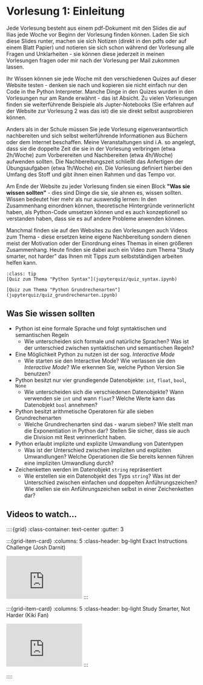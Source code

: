 # Vorlesung 1: Einleitung

Jede Vorlesung besteht aus einem pdf-Dokument mit den Slides die auf Ilias jede Woche vor Beginn der Vorlesung finden können.
Laden Sie sich diese Slides runter, machen sie sich Notizen (direkt in den pdfs oder auf einem Blatt Papier) und notieren sie sich schon während der Vorlesung alle Fragen und Unklarheiten - sie können diese jederzeit in meinen Vorlesungen fragen oder mir nach der Vorlesung per Mail zukommen lassen.

Ihr Wissen können sie jede Woche mit den verschiedenen Quizes auf dieser Website testen - denken sie nach und kopieren sie nicht einfach nur den Code in the Python Interpreter. Manche Dinge in den Quizes wurden in den Vorlesungen nur am Rande erwähnt - das ist Absicht.
Zu vielen Vorlesungen finden sie weiterführende Beispiele als Jupter-Notebooks (Sie erfahren auf der Website zur Vorlesung 2 was das ist) die sie direkt selbst ausprobieren können. 

Anders als in der Schule müssen Sie jede Vorlesung eigenverantwortlich nachbereiten und sich selbst weiterführende Informationen aus Büchern oder dem Internet beschaffen. Meine Veranstaltungen sind i.A. so angelegt, dass sie die doppelte Zeit die sie in der Vorlesung verbringen (etwa 2h/Woche) zum Vorberereiten und Nachbereiten (etwa 4h/Woche) aufwenden sollten. Die Nachbereitungszeit schließt das Anfertigen der Übungsaufgaben (etwa 1h/Woche) ein. Die Vorlesung definiert hierbei den Umfang des Stoff und gibt ihnen einen Rahmen und das Tempo vor.

Am Ende der Website zu jeder Vorlesung finden sie einen Block **"Was sie wissen sollten"** - dies sind Dinge die sie, sie ahnen es, wissen sollten. Wissen bedeutet hier mehr als nur auswendig lernen: In den Zusammenhang einordnen können, theoretische Hintergründe verinnerlicht haben, als Python-Code umsetzen können und es auch konzeptionell so verstanden haben, dass sie es auf andere Probleme anwenden können.

Manchmal finden sie auf den Websites zu den Vorlesungen auch Videos zum Thema - diese ersetzen keine eigene Nachbereitung sondern dienen meist der Motivation oder der Einordnung eines Themas in einen größeren Zusammenhang. Heute finden sie dabei auch ein Video zum Thema "Study smarter, not harder" das Ihnen mit Tipps zum selbstständigen arbeiten helfen kann.


```{admonition} Hier geht zu den Quizes...
:class: tip
[Quiz zum Thema "Python Syntax"](jupyterquiz/quiz_syntax.ipynb)

[Quiz zum Thema "Python Grundrechenarten"](jupyterquiz/quiz_grundrechenarten.ipynb)
```

## Was Sie wissen sollten
* Python ist eine formale Sprache und folgt syntaktischen und semantischen Regeln
    * Wie unterscheiden sich formale und natürliche Sprachen? Was ist der unterschied zwischen syntaktischen und semantischen Regeln? 
* Eine Möglichkeit Python zu nutzen ist der sog. *Interactive Mode*
    * Wie starten sie den Interactive Mode? Wie verlassen sie den *Interactive Mode*? Wie erkennen Sie, welche Python Version Sie benutzen?
* Python besitzt nur vier grundlegende Datenobjekte: `int`, `float`, `bool`, `None`
    * Wie unterscheiden sich die verschiedenen Datenobjekte? Wann verwenden sie `int` und wann `float`? Welche Werte kann das Datenobjekt `bool` annehmen?
* Python besitzt arithmetische Operatoren für alle sieben Grundrechenarten
    * Welche Grundrechenarten sind das - warum sieben? Wie stellt man die Exponentiation in Python dar? Stellen Sie sicher, dass sie auch die Division mit Rest verinnerlicht haben.
* Python erlaubt implizite und explizite Umwandlung von Datentypen
    * Was ist der Unterschied zwischen impliziten und expliziten Umwandlungen? Welche Operationen die Sie bereits kennen führen eine impliziten Umwandlung durch?
* Zeichenketten werden im Datenobjekt `string` repräsentiert
    * Wie erstellen sie ein Datenobjekt des Typs `string`? Was ist der Unterschied zwischen einfachen und doppelten Anführungszeichen? Wie stellen sie ein Anführungszeichen selbst in einer Zeichenketten dar?


<!--## Download Vorlesungsfolien-->
<!---->
<!--{Download}`Hier<slides/V1.pdf>` können sie die Vorlesungsfolien zur Vorlesung 2 herunterladen.-->

## Videos to watch...
::::{grid}
:class-container: text-center
:gutter: 3

:::{grid-item-card}
:columns: 5
:class-header: bg-light
Exact Instructions Challenge (Josh Darnit)

<iframe width="200" height="113" src="https://www.youtube.com/embed/cDA3_5982h8" title="YouTube video player" frameborder="0" allow="accelerometer; autoplay; clipboard-write; encrypted-media; gyroscope; picture-in-picture; web-share" allowfullscreen></iframe>
:::

:::{grid-item-card}
:columns: 5
:class-header: bg-light
Study Smarter, Not Harder (Kiki Fan)

<iframe width="200" height="113" src="https://www.youtube.com/embed/BRTqeAEga5E" title="YouTube video player" frameborder="0" allow="accelerometer; autoplay; clipboard-write; encrypted-media; gyroscope; picture-in-picture; web-share" allowfullscreen></iframe>
:::


::::

